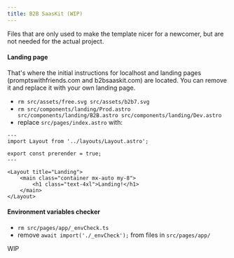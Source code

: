 ```yaml
---
title: B2B SaasKit (WIP)
---
```


Files that are only used to make the template nicer for a newcomer, but are not needed for the actual project.

#### Landing page

That's where the initial instructions for localhost and landing pages (promptswithfriends.com and b2bsaaskit.com) are located. You can remove it and replace it with your own landing page.

- `rm src/assets/free.svg src/assets/b2b7.svg`
- `rm src/components/landing/Prod.astro src/components/landing/B2B.astro src/components/landing/Dev.astro`
- replace `src/pages/index.astro` with:

```
---
import Layout from '../layouts/Layout.astro';

export const prerender = true;
---

<Layout title="Landing">
	<main class="container mx-auto my-8">
		<h1 class="text-4xl">Landing!</h1>
	</main>
</Layout>
```

#### Environment variables checker

- `rm src/pages/app/_envCheck.ts`
- remove `await import('./_envCheck');` from files in `src/pages/app/`

WIP
